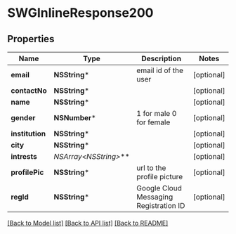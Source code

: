 # SWGInlineResponse200

## Properties
Name | Type | Description | Notes
------------ | ------------- | ------------- | -------------
**email** | **NSString*** | email id of the user | [optional] 
**contactNo** | **NSString*** |  | [optional] 
**name** | **NSString*** |  | [optional] 
**gender** | **NSNumber*** | 1 for male 0 for female | [optional] 
**institution** | **NSString*** |  | [optional] 
**city** | **NSString*** |  | [optional] 
**intrests** | **NSArray&lt;NSString*&gt;*** |  | [optional] 
**profilePic** | **NSString*** | url to the profile picture | [optional] 
**regId** | **NSString*** | Google Cloud Messaging Registration ID | [optional] 

[[Back to Model list]](../README.md#documentation-for-models) [[Back to API list]](../README.md#documentation-for-api-endpoints) [[Back to README]](../README.md)


